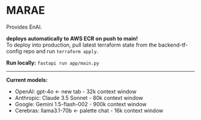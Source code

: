 # MARAE

Provides EnAI.  

**deploys automatically to AWS ECR on push to main!**  
To deploy into production, pull latest terraform state from the backend-tf-config repo and run `terraform apply`.
  
**Run locally:** `fastapi run app/main.py`

---

**Current models:**

- OpenAI: gpt-4o <- new tab - 32k context window
- Anthropic: Claude 3.5 Sonnet - 80k context window
- Google: Gemini 1.5-flash-002 - 900k context window
- Cerebras: llama3.1-70b <- palette chat - 16k context window